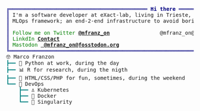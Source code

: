 <pre style="font-family:Menlo,'DejaVu Sans Mono',consolas,'Courier New',monospace"><span style="color: #000080; text-decoration-color: #000080">╔════════════════════════════════════════════ </span><span style="color: #000080; text-decoration-color: #000080; font-weight: bold">Hi there</span><span style="color: #000080; text-decoration-color: #000080"> ════════════════════════════════════════════╗</span>
<span style="color: #000080; text-decoration-color: #000080">║</span> I'm a software developer at eXact-lab, living in Trieste, Italy. I am currently working on a new <span style="color: #000080; text-decoration-color: #000080">║</span>
<span style="color: #000080; text-decoration-color: #000080">║</span> MLOps framework; an end-2-end infrastructure to avoid boring DevOps.                             <span style="color: #000080; text-decoration-color: #000080">║</span>
<span style="color: #000080; text-decoration-color: #000080">║</span>                                                                                                  <span style="color: #000080; text-decoration-color: #000080">║</span>
<span style="color: #000080; text-decoration-color: #000080">║</span> <span style="color: #008000; text-decoration-color: #008000">Follow me on Twitter </span><span style="color: #008000; text-decoration-color: #008000; font-weight: bold"><a href="https://twitter.com/mfranz_on">@mfranz_on</a></span>                @mfranz_on@fosstodon.org                                                  <span style="color: #000080; text-decoration-color: #000080">║</span>
<span style="color: #000080; text-decoration-color: #000080">║</span> <span style="color: #008000; text-decoration-color: #008000">LinkdIn </span><span style="color: #008000; text-decoration-color: #008000; font-weight: bold"><a href="https://www.linkedin.com/in/marco-franzon/">Contact</a></span>                                                                                  <span style="color: #000080; text-decoration-color: #000080">║</span>
<span style="color: #000080; text-decoration-color: #000080">║</span> <span style="color: #008000; text-decoration-color: #008000">Mastodon </span><span style="color: #008000; text-decoration-color: #008000; font-weight: bold"><a href="https://fosstodon.org/@mfranz_on"> @mfranz_on@fosstodon.org</a></span>                                                               <span style="color: #000080; text-decoration-color: #000080">║</span>
<span style="color: #000080; text-decoration-color: #000080">╚══════════════════════════════════════════════════════════════════════════════════════════════════╝</span>
🤓 Marco Franzon                                                                                    
<span style="color: #008080; text-decoration-color: #008080">┣━━ </span>🐍 Python at work, during the day                                                               
<span style="color: #008080; text-decoration-color: #008080">┣━━ </span>📊 R for research, during the nigth                                                             
<span style="color: #008080; text-decoration-color: #008080">┣━━ </span>🌈 HTML/CSS/PHP for fun, sometimes, during the weekend                                          
<span style="color: #008080; text-decoration-color: #008080">┗━━ </span>🔧 DevOps                                                                                       
<span style="color: #008080; text-decoration-color: #008080">    ┣━━ </span>⚓ Kubernetes                                                                               
<span style="color: #008080; text-decoration-color: #008080">    ┣━━ </span>🐳 Docker                                                                                   
<span style="color: #008080; text-decoration-color: #008080">    ┗━━ </span>🔗 Singularity                                                                              
</pre>
